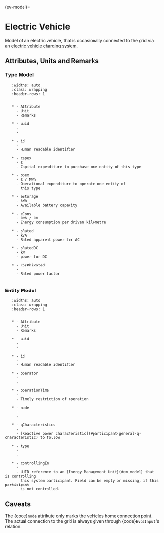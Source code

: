 (ev-model)=

# Electric Vehicle

Model of an electric vehicle, that is occasionally connected to the grid via an [electric vehicle charging system](evcs.md#electric-vehicle-charging-station).

## Attributes, Units and Remarks

### Type Model

```{list-table}
   :widths: auto
   :class: wrapping
   :header-rows: 1


   * - Attribute
     - Unit
     - Remarks

   * - uuid
     -
     - 

   * - id
     -
     - Human readable identifier

   * - capex
     - €
     - Capital expenditure to purchase one entity of this type

   * - opex
     - € / MWh
     - Operational expenditure to operate one entity of
       this type

   * - eStorage
     - kWh
     - Available battery capacity

   * - eCons
     - kWh / km
     - Energy consumption per driven kilometre

   * - sRated
     - kVA
     - Rated apparent power for AC
     
   * - sRatedDC
     - kW
     - power for DC

   * - cosPhiRated
     -
     - Rated power factor
     
```

### Entity Model

```{list-table}
   :widths: auto
   :class: wrapping
   :header-rows: 1


   * - Attribute
     - Unit
     - Remarks

   * - uuid
     -
     - 

   * - id
     -
     - Human readable identifier

   * - operator
     -
     - 

   * - operationTime
     -
     - Timely restriction of operation

   * - node
     -
     - 
     
   * - qCharacteristics
     -
     - [Reactive power characteristic](#participant-general-q-characteristic) to follow

   * - type
     -
     - 

   * - controllingEm
     -
     - UUID reference to an [Energy Management Unit](#em_model) that is controlling
       this system participant. Field can be empty or missing, if this participant
       is not controlled.

```

## Caveats

The {code}`node` attribute only marks the vehicles home connection point.
The actual connection to the grid is always given through {code}`EvcsInput`'s relation.

